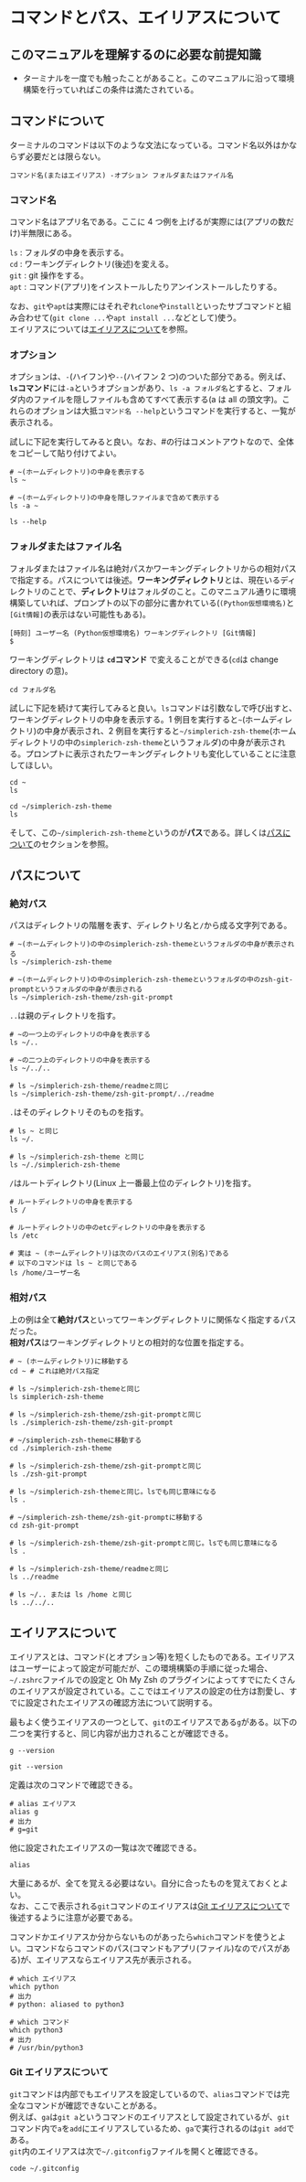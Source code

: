 # コマンドとパス、エイリアスについて

## このマニュアルを理解するのに必要な前提知識

- ターミナルを一度でも触ったことがあること。このマニュアルに沿って環境構築を行っていればこの条件は満たされている。

## コマンドについて

ターミナルのコマンドは以下のような文法になっている。コマンド名以外はかならず必要だとは限らない。

```shell
コマンド名(またはエイリアス) -オプション フォルダまたはファイル名
```

### コマンド名

コマンド名はアプリ名である。ここに 4 つ例を上げるが実際には(アプリの数だけ)半無限にある。

`ls` : フォルダの中身を表示する。  
`cd` : ワーキングディレクトリ(後述)を変える。  
`git` : git 操作をする。  
`apt` : コマンド(アプリ)をインストールしたりアンインストールしたりする。

なお、`git`や`apt`は実際にはそれぞれ`clone`や`install`といったサブコマンドと組み合わせて(`git clone ...`や`apt install ...`などとして)使う。  
エイリアスについては[エイリアスについて](#エイリアスについて)を参照。

### オプション

オプションは、`-`(ハイフン)や`--`(ハイフン 2 つ)のついた部分である。例えば、**`ls`コマンド**には`-a`というオプションがあり、`ls -a フォルダ名`とすると、フォルダ内のファイルを隠しファイルも含めてすべて表示する(a は all の頭文字)。これらのオプションは大抵`コマンド名 --help`というコマンドを実行すると、一覧が表示される。

試しに下記を実行してみると良い。なお、#の行はコメントアウトなので、全体をコピーして貼り付けてよい。

```shell
# ~(ホームディレクトリ)の中身を表示する
ls ~

# ~(ホームディレクトリ)の中身を隠しファイルまで含めて表示する
ls -a ~
```

```shell
ls --help
```

### フォルダまたはファイル名

フォルダまたはファイル名は絶対パスかワーキングディレクトリからの相対パスで指定する。パスについては後述。**ワーキングディレクトリ**とは、現在いるディレクトリのことで、**ディレクトリ**はフォルダのこと。このマニュアル通りに環境構築していれば、プロンプトの以下の部分に書かれている(`(Python仮想環境名)`と`[Git情報]`の表示はない可能性もある)。

```console
[時刻] ユーザー名 (Python仮想環境名) ワーキングディレクトリ [Git情報]
$
```

ワーキングディレクトリは **`cd`コマンド** で変えることができる(`cd`は change directory の意)。

```shell
cd フォルダ名
```

試しに下記を続けて実行してみると良い。`ls`コマンドは引数なしで呼び出すと、ワーキングディレクトリの中身を表示する。1 例目を実行すると`~`(ホームディレクトリ)の中身が表示され、2 例目を実行すると`~/simplerich-zsh-theme`(ホームディレクトリの中の`simplerich-zsh-theme`というフォルダ)の中身が表示される。プロンプトに表示されたワーキングディレクトリも変化していることに注意してほしい。

```shell
cd ~
ls
```

```shell
cd ~/simplerich-zsh-theme
ls
```

そして、この`~/simplerich-zsh-theme`というのが**パス**である。詳しくは[パスについて](#パスについて)のセクションを参照。

## パスについて

### 絶対パス

パスはディレクトリの階層を表す、ディレクトリ名と`/`から成る文字列である。

```shell
# ~(ホームディレクトリ)の中のsimplerich-zsh-themeというフォルダの中身が表示される
ls ~/simplerich-zsh-theme

# ~(ホームディレクトリ)の中のsimplerich-zsh-themeというフォルダの中のzsh-git-promptというフォルダの中身が表示される
ls ~/simplerich-zsh-theme/zsh-git-prompt
```

`..`は親のディレクトリを指す。

```shell
# ~の一つ上のディレクトリの中身を表示する
ls ~/..

# ~の二つ上のディレクトリの中身を表示する
ls ~/../..

# ls ~/simplerich-zsh-theme/readmeと同じ
ls ~/simplerich-zsh-theme/zsh-git-prompt/../readme
```

`.`はそのディレクトリそのものを指す。

```shell
# ls ~ と同じ
ls ~/.

# ls ~/simplerich-zsh-theme と同じ
ls ~/./simplerich-zsh-theme
```

`/`はルートディレクトリ(Linux 上一番最上位のディレクトリ)を指す。

```shell
# ルートディレクトリの中身を表示する
ls /

# ルートディレクトリの中のetcディレクトリの中身を表示する
ls /etc

# 実は ~ (ホームディレクトリ)は次のパスのエイリアス(別名)である
# 以下のコマンドは ls ~ と同じである
ls /home/ユーザー名
```

### 相対パス

上の例は全て**絶対パス**といってワーキングディレクトリに関係なく指定するパスだった。  
**相対パス**はワーキングディレクトリとの相対的な位置を指定する。

```shell
# ~ (ホームディレクトリ)に移動する
cd ~ # これは絶対パス指定

# ls ~/simplerich-zsh-themeと同じ
ls simplerich-zsh-theme

# ls ~/simplerich-zsh-theme/zsh-git-promptと同じ
ls ./simplerich-zsh-theme/zsh-git-prompt

# ~/simplerich-zsh-themeに移動する
cd ./simplerich-zsh-theme

# ls ~/simplerich-zsh-theme/zsh-git-promptと同じ
ls ./zsh-git-prompt

# ls ~/simplerich-zsh-themeと同じ。lsでも同じ意味になる
ls .

# ~/simplerich-zsh-theme/zsh-git-promptに移動する
cd zsh-git-prompt

# ls ~/simplerich-zsh-theme/zsh-git-promptと同じ。lsでも同じ意味になる
ls .

# ls ~/simplerich-zsh-theme/readmeと同じ
ls ../readme

# ls ~/.. または ls /home と同じ
ls ../../..
```

## エイリアスについて

エイリアスとは、コマンド(とオプション等)を短くしたものである。エイリアスはユーザーによって設定が可能だが、この環境構築の手順に従った場合、`~/.zshrc`ファイルでの設定と Oh My Zsh のプラグインによってすでにたくさんのエイリアスが設定されている。ここではエイリアスの設定の仕方は割愛し、すでに設定されたエイリアスの確認方法について説明する。

最もよく使うエイリアスの一つとして、`git`のエイリアスである`g`がある。以下の二つを実行すると、同じ内容が出力されることが確認できる。

```shell
g --version
```

```shell
git --version
```

定義は次のコマンドで確認できる。

```shell
# alias エイリアス
alias g
# 出力
# g=git
```

他に設定されたエイリアスの一覧は次で確認できる。

```shell
alias
```

大量にあるが、全てを覚える必要はない。自分に合ったものを覚えておくとよい。  
なお、ここで表示される`git`コマンドのエイリアスは[Git エイリアスについて](#git-エイリアスについて)で後述するように注意が必要である。

コマンドかエイリアスか分からないものがあったら`which`コマンドを使うとよい。コマンドならコマンドのパス(コマンドもアプリ(ファイル)なのでパスがある)が、エイリアスならエイリアス先が表示される。

```shell
# which エイリアス
which python
# 出力
# python: aliased to python3

# which コマンド
which python3
# 出力
# /usr/bin/python3
```

### Git エイリアスについて

`git`コマンドは内部でもエイリアスを設定しているので、`alias`コマンドでは完全なコマンドが確認できないことがある。  
例えば、`ga`は`git a`というコマンドのエイリアスとして設定されているが、`git`コマンド内で`a`を`add`にエイリアスしているため、`ga`で実行されるのは`git add`である。  
`git`内のエイリアスは次で`~/.gitconfig`ファイルを開くと確認できる。

```shell
code ~/.gitconfig
```
